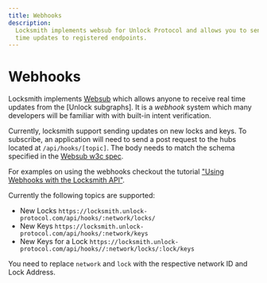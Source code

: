 ```yaml
---
title: Webhooks
description:
  Locksmith implements websub for Unlock Protocol and allows you to send real
  time updates to registered endpoints.
---
```


# Webhooks

Locksmith implements [Websub](https://www.w3.org/TR/websub) which allows anyone to receive real time updates from the [Unlock subgraphs]. It is a _webhook_ system which many developers will be familiar with with built-in intent verification.

Currently, locksmith support sending updates on new locks and keys. To subscribe, an application will need to send a post request to the hubs located at `/api/hooks/[topic]`. The body needs to match the schema specified in the [Websub w3c spec](https://www.w3.org/TR/websub/#x5-1-subscriber-sends-subscription-request).

For examples on using the webhooks checkout the tutorial ["Using Webhooks with the Locksmith API"](../../tutorials/back-end/locksmith-webhooks).

Currently the following topics are supported: 

- New Locks `https://locksmith.unlock-protocol.com/api/hooks/:network/locks/`
- New Keys `https://locksmith.unlock-protocol.com/api/hooks/:network/keys` 
- New Keys for a Lock `https://locksmith.unlock-protocol.com/api/hooks//:network/locks/:lock/keys`

You need to replace `network` and `lock` with the respective network ID and Lock Address. 
